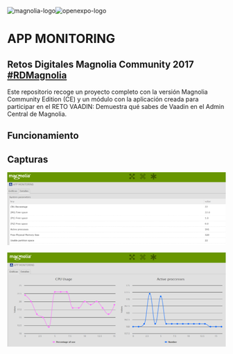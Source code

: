 ![magnolia-logo](https://www.magnolia-cms.es/.resources/corporate-website-2015/webresources/img/logo/magnolia_logo.png)![openexpo-logo](http://www.openexpo.es/wp-content/uploads/2017/03/openexpo-logotipo2-1.png)

# APP MONITORING

## Retos Digitales Magnolia Community 2017 [#RDMagnolia](https://www.magnolia-cms.com/about/news-events/events/rd-desarrolladores-2017.html)

Este repositorio recoge un proyecto completo con la versión Magnolia Community Edition (CE) y un módulo con la aplicación creada para participar en el RETO VAADIN: Demuestra qué sabes de Vaadin en el Admin Central de Magnolia.

## Funcionamiento

## Capturas

![Tabla](https://raw.githubusercontent.com/DavidCaviedes/openexpo-app-monitoring/master/openexpo-app-monitoring/src/main/resources/img/details.png)

![Grafica](https://raw.githubusercontent.com/DavidCaviedes/openexpo-app-monitoring/master/openexpo-app-monitoring/src/main/resources/img/graph.png)
